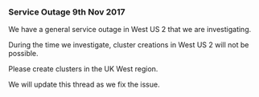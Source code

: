 ### Service Outage 9th Nov 2017


We have a general service outage in West US 2 that we are investigating. 

During the time we investigate, cluster creations in West US 2 will not be possible.

Please create clusters in the UK West region.

We will update this thread as we fix the issue.
